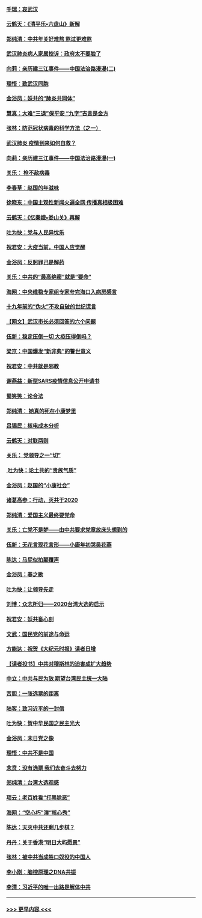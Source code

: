 #### [千瑞：哀武汉](../pages/nsc993/n11833647.md?t=01311644) 
#### [云鹤天：《清平乐▪六盘山》新解](../pages/nsc993/n11833611.md?t=01311644) 
#### [郑纯清：中共年关好难熬 熬过更难熬](../pages/nsc993/n11833489.md?t=01311644) 
#### [武汉肺炎病人家属控诉：政府太不要脸了](../pages/nsc993/n11833205.md?t=01311644) 
#### [向莉：亲历建三江事件——中国法治路漫漫(二)](../pages/nsc993/n11829102.md?t=01311644) 
#### [理悟：致武汉同胞](../pages/nsc993/n11831522.md?t=01311644) 
#### [金浴凤：妖共的“肺炎共同体”](../pages/nsc993/n11829448.md?t=01311644) 
#### [慧真：大难“三退”保平安 “九字”吉言是金方](../pages/nsc993/n11829501.md?t=01311644) 
#### [张林：防范冠状病毒的科学方法（之一）](../pages/nsc993/n11828618.md?t=01311644) 
#### [武汉肺炎 疫情到来如何自救？](../pages/nsc993/n11827632.md?t=01311644) 
#### [向莉：亲历建三江事件——中国法治路漫漫(一)](../pages/nsc993/n11827190.md?t=01311644) 
#### [关乐： 枪不敌病毒](../pages/nsc993/n11826746.md?t=01311644) 
#### [李春草：赵国的年滋味](../pages/nsc993/n11826321.md?t=01311644) 
#### [徐晓东：中国主观性新闻火遍全网 传播真相极困难](../pages/nsc993/n11826508.md?t=01311644) 
#### [云鹤天：《忆秦娥▪娄山关》再解](../pages/nsc993/n11824682.md?t=01311644) 
#### [吐为快：党与人民异忧乐](../pages/nsc993/n11824660.md?t=01311644) 
#### [祝君安：大疫当前，中国人应觉醒](../pages/nsc993/n11821946.md?t=01311644) 
#### [金浴凤：反躬罪己是解药](../pages/nsc993/n11820280.md?t=01311644) 
#### [关乐：中共的“最高绝密”就是“要命”](../pages/nsc993/n11816946.md?t=01311644) 
#### [海网：中央维稳专家组专家夸完海口入病房感言](../pages/nsc993/n11815138.md?t=01311644) 
#### [十九年前的“伪火”不攻自破的世纪谎言](../pages/nsc993/n11813238.md?t=01311644) 
#### [【网文】武汉市长必须回答的六个问题](../pages/nsc993/n11813848.md?t=01311644) 
#### [伍新：稳定压倒一切 大疫压得倒吗？](../pages/nsc993/n11812634.md?t=01311644) 
#### [梁京：中国爆发“新非典”的警世意义](../pages/nsc993/n11812554.md?t=01311644) 
#### [祝君安：中共就是邪教](../pages/nsc993/n11812431.md?t=01311644) 
#### [谢燕益：新型SARS疫情信息公开申请书](../pages/nsc993/n11808840.md?t=01311644) 
#### [蜀笑笑：论合法](../pages/nsc993/n11808064.md?t=01311644) 
#### [郑纯清： 她真的死在小康梦里](../pages/nsc993/n11806623.md?t=01311644) 
#### [吕锡民：核电成本分析](../pages/nsc993/n11806284.md?t=01311644) 
#### [云鹤天：对联两则](../pages/nsc993/n11805957.md?t=01311644) 
#### [关乐： 党领导之一“切”](../pages/nsc993/n11804505.md?t=01311644) 
#### [ 吐为快：论土共的“贵族气质”](../pages/nsc993/n11804490.md?t=01311644) 
#### [金浴凤：赵国的“小康社会”](../pages/nsc993/n11804452.md?t=01311644) 
#### [诸葛高参：行动，灭共于2020](../pages/nsc993/n11804120.md?t=01311644) 
#### [郑纯清：爱国主义最终要党命](../pages/nsc993/n11802197.md?t=01311644) 
#### [关乐：亡党不是梦——由中共要求党章放床头想到的](../pages/nsc993/n11802156.md?t=01311644) 
#### [伍新：无花言现花言形——小康年初哭吴花燕](../pages/nsc993/n11800044.md?t=01311644) 
#### [陈达：马屁似拍颠覆声](../pages/nsc993/n11800010.md?t=01311644) 
#### [金浴凤：春之歌](../pages/nsc993/n11797687.md?t=01311644) 
#### [吐为快：让领导先走](../pages/nsc993/n11797512.md?t=01311644) 
#### [刘博：众志所归——2020台湾大选的启示](../pages/nsc993/n11796878.md?t=01311644) 
#### [祝君安：妖共畜心剖](../pages/nsc993/n11794273.md?t=01311644) 
#### [文武：国民党的前途与命运](../pages/nsc993/n11794198.md?t=01311644) 
#### [方能达：祝贺《大纪元时报》读者日增](../pages/nsc993/n11793807.md?t=01311644) 
#### [【读者投书】中共对穆斯林的迫害成扩大趋势](../pages/nsc993/n11791371.md?t=01311644) 
#### [中立：中共与民为敌 期望台湾民主统一大陆](../pages/nsc993/n11790392.md?t=01311644) 
#### [苦胆：一张选票的距离](../pages/nsc993/n11788914.md?t=01311644) 
#### [陆客：致习近平的一封信](../pages/nsc993/n11788867.md?t=01311644) 
#### [吐为快：贺中华民国之民主光大](../pages/nsc993/n11788618.md?t=01311644) 
#### [金浴凤：末日党之像](../pages/nsc993/n11787475.md?t=01311644) 
#### [理悟：中共不是中国](../pages/nsc993/n11787463.md?t=01311644) 
#### [念贲：没有选票  我们去奋斗去努力](../pages/nsc993/n11787398.md?t=01311644) 
#### [郑纯清：台湾大选观感](../pages/nsc993/n11786210.md?t=01311644) 
#### [项云：老百姓看“打黑除恶”](../pages/nsc993/n11785398.md?t=01311644) 
#### [海网：“空心朽”演“核心秀”](../pages/nsc993/n11783874.md?t=01311644) 
#### [陈达：天灭中共还剩几步棋？](../pages/nsc993/n11783719.md?t=01311644) 
#### [丹丹：关于香港“明日大屿愿景”](../pages/nsc993/n11783273.md?t=01311644) 
#### [张林：被中共当成牲口奴役的中国人](../pages/nsc993/n11782397.md?t=01311644) 
#### [李小刚：脑控原理之DNA共振](../pages/nsc993/n11780962.md?t=01311644) 
#### [李清：习近平的唯一出路是解体中共](../pages/nsc993/n11780866.md?t=01311644) 

----
#### [ >>> 更早内容 <<< ](../indexes/nsc993-earlier.md)
